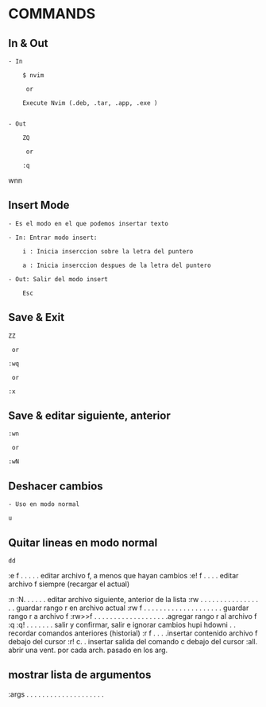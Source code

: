

# COMMANDS

## In & Out

    - In 

		$ nvim

         or 

        Execute Nvim (.deb, .tar, .app, .exe )


	- Out

		ZQ
		
         or

		:q
wnn


## Insert Mode

	- Es el modo en el que podemos insertar texto

	- In: Entrar modo insert:

		i : Inicia inserccion sobre la letra del puntero

		a : Inicia inserccion despues de la letra del puntero 

	- Out: Salir del modo insert

		Esc



## Save & Exit

    ZZ

     or
    
    :wq

     or 

    :x 


## Save & editar siguiente, anterior

    :wn 
    
     or

    :wN 



## Deshacer cambios

    - Uso en modo normal

    u


## Quitar lineas en modo normal

    dd





:e f . . . . . editar archivo f, a menos que hayan cambios
:e! f . . . . editar archivo f siempre (recargar el actual)

:n :N. . . . . . editar archivo siguiente, anterior de la lista
:rw . . . . . . . . . . . . . . . . . guardar rango r en archivo actual
:rw f . . . . . . . . . . . . . . . . . . . . guardar rango r a archivo f
:rw>>f . . . . . . . . . . . . . . . . . . .agregar rango r al archivo f
:q :q! . . . . . . . salir y confirmar, salir e ignorar cambios
hupi hdowni . . recordar comandos anteriores (historial)
:r f . . . .insertar contenido archivo f debajo del cursor
:r! c. . insertar salida del comando c debajo del cursor
:all. abrir una vent. por cada arch. pasado en los arg.


## mostrar lista de argumentos

:args . . . . . . . . . . . . . . . . . . . . 